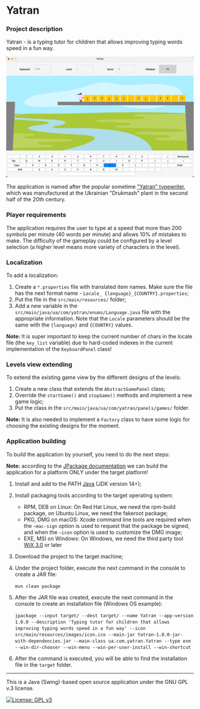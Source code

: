 # Yatran

### Project description

Yatran - is a typing tutor for children that allows improving typing words speed in a fun way.

![Gameplay](src/main/resources/screenshots/screenshot3.png)

The application is named after the popular
sometime ["Yatran" typewriter](https://uk.wikipedia.org/wiki/%D0%AF%D1%82%D1%80%D0%B0%D0%BD%D1%8C_(%D0%B4%D1%80%D1%83%D0%BA%D0%B0%D1%80%D1%81%D1%8C%D0%BA%D0%B0_%D0%BC%D0%B0%D1%88%D0%B8%D0%BD%D0%BA%D0%B0)),
which was manufactured at the Ukrainian "Drukmash" plant in the second half of the 20th century.

### Player requirements

The application requires the user to type at a speed that more than 200 symbols per minute (40 words per minute) and
allows 10% of mistakes to make. The difficulty of the gameplay could be configured by a level selection (a higher level
means more variety of characters in the level).

### Localization

To add a localization:

1. Create a `*.properties` file with translated item names. Make sure the file has the next format name - `Locale_
   {language}_{COUNTRY}.properties`;
2. Put the file in the `src/main/resources/` folder;
3. Add a new variable in the `src/main/java/ua/com/yatran/enums/Language.java` file with the appropriate information.
   Note that the `Locale` parameters should be the same with the `{language}` and `{COUNTRY}` values.

**Note:** It is super important to keep the current number of chars in the locale file (the `key_list` variable) due to
hard-coded indexes in the current implementation of the `KeyboardPanel` class!

### Levels view extending

To extend the existing game view by the different designs of the levels:

1. Create a new class that extends the `AbstractGamePanel` class;
2. Override the `startGame()` and `stopGame()` methods and implement a new game logic;
3. Put the class in the `src/main/java/ua/com/yatran/panels/games/` folder.

**Note:** It is also needed to implement a `Factory` class to have some logic for choosing the existing designs for the
moment.

### Application building

To build the application by yourself, you need to do the next steps:

**Note:** according to
the [JPackage documentation](https://docs.oracle.com/en/java/javase/14/docs/specs/man/jpackage.html) we can build the
application for a platform ONLY under the target platform!

1. Install and add to the PATH [Java](https://www.oracle.com/java/technologies/downloads/) (JDK version 14+);
2. Install packaging tools according to the target operating system:
   - RPM, DEB on Linux: On Red Hat Linux, we need the rpm-build package, on Ubuntu Linux, we need the fakeroot package;
   - PKG, DMG on macOS: Xcode command line tools are required when the `–mac-sign` option is used to request that the
     package be signed, and when the `–icon` option is used to customize the DMG image;
   - EXE, MSI on Windows: On Windows, we need the third party tool [WiX 3.0](https://wixtoolset.org/docs/wix3/) or later
3. Download the project to the target machine;
4. Under the project folder, execute the next command in the console to create a JAR file:

   `mvn clean package`
5. After the JAR file was created, execute the next command in the console to create an installation file (Windows OS
   example):

   `jpackage --input target/ --dest target/ --name Yatran --app-version 1.0.0 --description 'Typing tutor for children that allows improving typing words speed in a fun way' --icon src/main/resources/images/icon.ico --main-jar Yatran-1.0.0-jar-with-dependencies.jar --main-class ua.com.yatran.Yatran --type exe --win-dir-chooser --win-menu --win-per-user-install --win-shortcut`
6. After the command is executed, you will be able to find the installation file in the `target` folder.

---
This is a Java (Swing)-based open source application under the GNU GPL v.3 license.

[![License: GPL v3](https://img.shields.io/badge/License-GPLv3-blue.svg)](https://www.gnu.org/licenses/gpl-3.0)